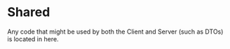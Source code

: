 # Shared
Any code that might be used by both the Client and Server (such as DTOs) is located in here.